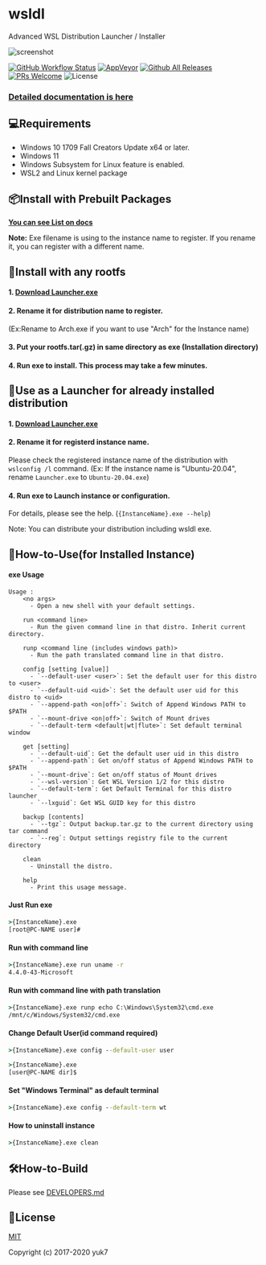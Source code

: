 # wsldl
Advanced WSL Distribution Launcher / Installer


![screenshot](https://raw.githubusercontent.com/wiki/yuk7/wsldl/img/Arch_Alpine_Cent.png)

[![GitHub Workflow Status](https://img.shields.io/github/workflow/status/yuk7/wsldl/Mingw-w64%20Cross%20CI?logo=GitHub&style=flat-square)](https://github.com/yuk7/wsldl/actions?query=workflow%3A%22Mingw-w64+Cross+CI%22)
[![AppVeyor](https://img.shields.io/appveyor/ci/yuk7/wsldl.svg?logo=AppVeyor&style=flat-square)](https://ci.appveyor.com/project/yuk7/wsldl)
[![Github All Releases](https://img.shields.io/github/downloads/yuk7/wsldl/total.svg?style=flat-square)](https://github.com/yuk7/wsldl/releases/latest)
[![PRs Welcome](https://img.shields.io/badge/PRs-welcome-brightgreen.svg?style=flat-square)](http://makeapullrequest.com)
![License](https://img.shields.io/github/license/yuk7/wsldl.svg?style=flat-square)


### [Detailed documentation is here](https://git.io/wsldl-doc)

## 💻Requirements
* Windows 10 1709 Fall Creators Update x64 or later.
* Windows 11
* Windows Subsystem for Linux feature is enabled.
* WSL2 and Linux kernel package

## 📦Install with Prebuilt Packages
[**You can see List on docs**](https://wsldl-pg.github.io/docs/Using-wsldl/#distros)

**Note:**
Exe filename is using to the instance name to register.
If you rename it, you can register with a different name.


## 🔧Install with any rootfs
#### 1. [Download Launcher.exe](https://github.com/yuk7/wsldl/releases/latest)
#### 2. Rename it for distribution name to register.
(Ex:Rename to Arch.exe if you want to use "Arch" for the Instance name)
#### 3. Put your rootfs.tar(.gz) in same directory as exe (Installation directory)
#### 4. Run exe to install. This process may take a few minutes.

## 🔗Use as a Launcher for already installed distribution
#### 1. [Download Launcher.exe](https://github.com/yuk7/wsldl/releases/latest)
#### 2. Rename it for registerd instance name.
Please check the registered instance name of the distribution with `wslconfig /l` command.
(Ex: If the instance name is "Ubuntu-20.04", rename `Launcher.exe` to `Ubuntu-20.04.exe`)
#### 4. Run exe to Launch instance or configuration.
For details, please see the help. (`{InstanceName}.exe --help`)

Note: You can distribute your distribution including wsldl exe.

## 📝How-to-Use(for Installed Instance)
#### exe Usage
```
Usage :
    <no args>
      - Open a new shell with your default settings.

    run <command line>
      - Run the given command line in that distro. Inherit current directory.

    runp <command line (includes windows path)>
      - Run the path translated command line in that distro.

    config [setting [value]]
      - `--default-user <user>`: Set the default user for this distro to <user>
      - `--default-uid <uid>`: Set the default user uid for this distro to <uid>
      - `--append-path <on|off>`: Switch of Append Windows PATH to $PATH
      - `--mount-drive <on|off>`: Switch of Mount drives
      - `--default-term <default|wt|flute>`: Set default terminal window

    get [setting]
      - `--default-uid`: Get the default user uid in this distro
      - `--append-path`: Get on/off status of Append Windows PATH to $PATH
      - `--mount-drive`: Get on/off status of Mount drives
      - `--wsl-version`: Get WSL Version 1/2 for this distro
      - `--default-term`: Get Default Terminal for this distro launcher
      - `--lxguid`: Get WSL GUID key for this distro

    backup [contents]
      - `--tgz`: Output backup.tar.gz to the current directory using tar command
      - `--reg`: Output settings registry file to the current directory

    clean
      - Uninstall the distro.

    help
      - Print this usage message.
```


#### Just Run exe
```cmd
>{InstanceName}.exe
[root@PC-NAME user]#
```

#### Run with command line
```cmd
>{InstanceName}.exe run uname -r
4.4.0-43-Microsoft
```

#### Run with command line with path translation
```cmd
>{InstanceName}.exe runp echo C:\Windows\System32\cmd.exe
/mnt/c/Windows/System32/cmd.exe
```

#### Change Default User(id command required)
```cmd
>{InstanceName}.exe config --default-user user

>{InstanceName}.exe
[user@PC-NAME dir]$
```

#### Set "Windows Terminal" as default terminal
```cmd
>{InstanceName}.exe config --default-term wt
```

#### How to uninstall instance
```cmd
>{InstanceName}.exe clean

```

## 🛠How-to-Build
Please see [DEVELOPERS.md](https://github.com/yuk7/wsldl/blob/main/DEVELOPERS.md)

## 📄License
[MIT](https://github.com/yuk7/wsldl/blob/main/LICENSES.md)

Copyright (c) 2017-2020 yuk7
